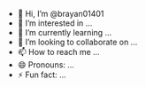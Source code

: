 - 👋 Hi, I’m @brayan01401
- 👀 I’m interested in ...
- 🌱 I’m currently learning ...
- 💞️ I’m looking to collaborate on ...
- 📫 How to reach me ...
- 😄 Pronouns: ...
- ⚡ Fun fact: ...

<!---
brayan01401/brayan01401 is a ✨ special ✨ repository because its `README.md` (this file) appears on your GitHub profile.
You can click the Preview link to take a look at your change
--->
